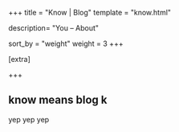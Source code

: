+++
title = "Know | Blog"
template = "know.html"

description= "You – About"

sort_by = "weight"
weight = 3
+++

[extra]

+++

## know means blog k

yep yep yep

